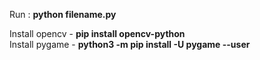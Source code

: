 Run   :   <b>python filename.py</b><br>


Install opencv - <b>pip install opencv-python</b><br>
Install pygame - <b>python3 -m pip install -U pygame --user</b><br>

